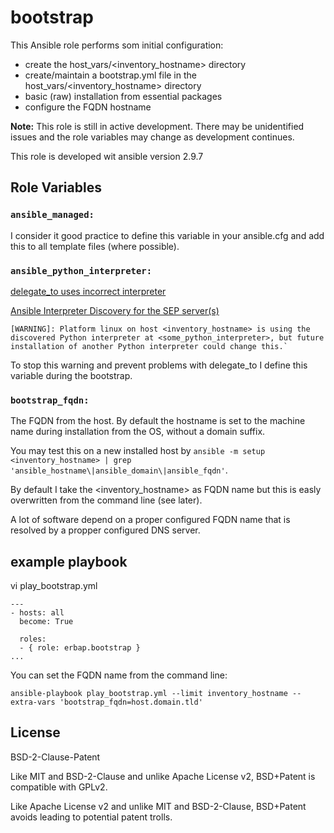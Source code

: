 bootstrap
=========

This Ansible role performs som initial configuration:
- create the host_vars/<inventory_hostname> directory
- create/maintain a bootstrap.yml file in the host_vars/<inventory_hostname> directory
- basic (raw) installation from essential packages
- configure the FQDN hostname

**Note:** This role is still in active development. There may be unidentified issues and the role variables may change as development continues.

This role is developed wit ansible version 2.9.7


## Role Variables

### `ansible_managed:`

I consider it good practice to define this variable in your ansible.cfg and add this to all template files (where possible).

### `ansible_python_interpreter:`

[delegate_to uses incorrect interpreter](https://github.com/ansible/ansible/issues/63180)

[Ansible Interpreter Discovery for the SEP server(s)](https://docs.ansible.com/ansible/latest/reference_appendices/interpreter_discovery.html)

```
[WARNING]: Platform linux on host <inventory_hostname> is using the discovered Python interpreter at <some_python_interpreter>, but future installation of another Python interpreter could change this.`
```

To stop this warning and prevent problems with delegate_to I define this variable during the bootstrap.

### `bootstrap_fqdn:`

The FQDN from the host. By default the hostname is set to the machine name during installation from the OS, without a domain suffix.

You may test this on a new installed host by `ansible -m setup <inventory_hostname> | grep 'ansible_hostname\|ansible_domain\|ansible_fqdn'`.

By default I take the <inventory_hostname> as FQDN name but this is easly overwritten from the command line (see later).

A lot of software depend on a proper configured FQDN name that is resolved by a propper configured DNS server.


## example playbook

vi play_bootstrap.yml
```
---
- hosts: all
  become: True

  roles:
  - { role: erbap.bootstrap }
...
```

You can set the FQDN name from the command line:

```
ansible-playbook play_bootstrap.yml --limit inventory_hostname --extra-vars 'bootstrap_fqdn=host.domain.tld'
```


## License

BSD-2-Clause-Patent

Like MIT and BSD-2-Clause and unlike Apache License v2, BSD+Patent is compatible with GPLv2.

Like Apache License v2 and unlike MIT and BSD-2-Clause, BSD+Patent avoids leading to potential patent trolls.
